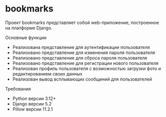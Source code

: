 # bookmarks
Проект bookmarks представляет собой web-приложение, построенное на платформе Django.

Основные функции
 - Реализована представление для аутентификации пользователя
 - Реализовано представление для изменения пароля пользователя
 - Реализовано представление для сброса пароля пользователя
 - Реализовано представление для регистрации нового пользователя
 - Реализован профиль пользователя с возможностью загрузки фото и редактированием своих данных
 - Реализован вывод всплывающих сообщений для пользователей 

Требования
 - Python версии 3.12+
 - Django версии 5.2
 - Pillow версии 11.2.1